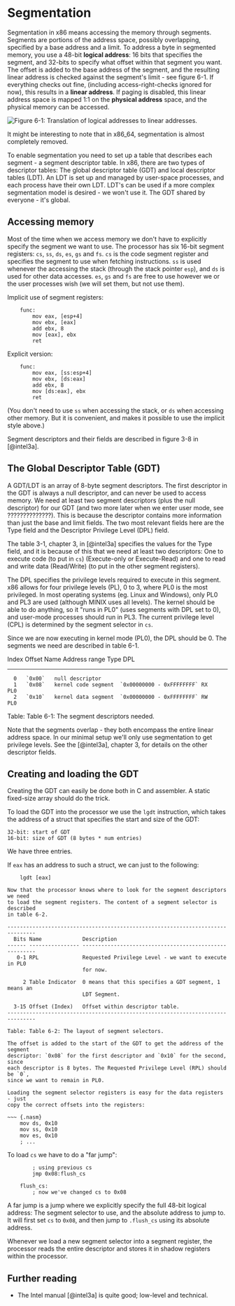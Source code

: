 # Segmentation

Segmentation in x86 means accessing the memory through segments. Segments are
portions of the address space, possibly overlapping, specified by a base
address and a limit. To address a byte in segmented memory, you use a 48-bit
**logical address**: 16 bits that specifies the segment, and 32-bits to specify
what offset within that segment you want. The offset is added to the base
address of the segment, and the resulting linear address is checked against the
segment's limit - see figure 6-1. If everything checks out fine, (including
access-right-checks ignored for now), this results in a **linear address**. If
paging is disabled, this linear address space is mapped 1:1 on the **physical
address** space, and the physical memory can be accessed.

![Figure 6-1: Translation of logical addresses to linear addresses.
](images/intel_3_5_logical_to_linear.png)

It might be interesting to note that in x86\_64, segmentation is almost
completely removed.

To enable segmentation you need to set up a table that describes each segment -
a segment descriptor table. In x86, there are two types of descriptor tables:
The global descriptor table (GDT) and local descriptor tables (LDT). An LDT is
set up and managed by user-space processes, and each process have their own LDT.
LDT's can be used if a more complex segmentation model is desired - we won't
use it. The GDT shared by everyone - it's global.

## Accessing memory

Most of the time when we access memory we don't have to explicitly specify the
segment we want to use. The processor has six 16-bit segment registers: `cs`,
`ss`, `ds`, `es`, `gs` and  `fs`. `cs` is the code segment register and
specifies the segment to use when fetching instructions. `ss` is used whenever
the accessing the stack (through the stack pointer `esp`), and `ds` is used for
other data accesses. `es`, `gs` and `fs` are free to use however we or the user
processes wish (we will set them, but not use them).

Implicit use of segment registers:

~~~ {.nasm}
    func:
        mov eax, [esp+4]
        mov ebx, [eax]
        add ebx, 8
        mov [eax], ebx
        ret
~~~

Explicit version:

~~~ {.nasm}
    func:
        mov eax, [ss:esp+4]
        mov ebx, [ds:eax]
        add ebx, 8
        mov [ds:eax], ebx
        ret
~~~

(You don't need to use `ss` when accessing the stack, or `ds` when accessing
other memory. But it is convenient, and makes it possible to use the implicit
style above.)

Segment descriptors and their fields are described in figure 3-8 in [@intel3a].

## The Global Descriptor Table (GDT)

A GDT/LDT is an array of 8-byte segment descriptors. The first descriptor in
the GDT is always a null descriptor, and can never be used to access memory. We
need at least two segment descriptors (plus the null descriptor) for our GDT
(and two more later when we enter user mode, see ??????????????). This is
because the descriptor contains more information than just the base and limit
fields. The two most relevant fields here are the Type field and the Descriptor
Privilege Level (DPL) field.

The table 3-1, chapter 3, in [@intel3a] specifies the values for the Type field,
and it is because of this that we need at least two descriptors: One to execute
code (to put in `cs`) (Execute-only or Execute-Read) and one to read and write
data (Read/Write) (to put in the other segment registers).

The DPL specifies the privilege levels required to execute in this segment. x86
allows for four privilege levels (PL), 0 to 3, where PL0 is the most
privileged. In most operating systems (eg. Linux and Windows), only PL0 and PL3
are used (although MINIX uses all levels). The kernel should be able to do
anything, so it "runs in PL0" (uses segments with DPL set to 0), and user-mode
processes should run in PL3. The current privilege level (CPL) is determined by
the segment selector in `cs`.

Since we are now executing in kernel mode (PL0), the DPL should be 0. The
segments we need are described in table 6-1.

  Index   Offset   Name                 Address range             Type   DPL
-------  -------   -------------------  ------------------------- -----  ----
      0   `0x00`   null descriptor
      1   `0x08`   kernel code segment  `0x00000000 - 0xFFFFFFFF` RX     PL0
      2   `0x10`   kernel data segment  `0x00000000 - 0xFFFFFFFF` RW     PL0

Table: Table 6-1: The segment descriptors needed.

Note that the segments overlap - they both encompass the entire linear address
space. In our minimal setup we'll only use segmentation to get privilege levels.
See the [@intel3a], chapter 3, for details on the other descriptor fields.

## Creating and loading the GDT

Creating the GDT can easily be done both in C and assembler. A static
fixed-size array should do the trick.

To load the GDT into the processor we use the `lgdt` instruction, which takes
the address of a struct that specifies the start and size of the GDT:

    32-bit: start of GDT
    16-bit: size of GDT (8 bytes * num entries)

We have three entries.

If `eax` has an address to such a struct, we can just to the following:

~~~ {.nasm}
    lgdt [eax]

Now that the processor knows where to look for the segment descriptors we need
to load the segment registers. The content of a segment selector is described
in table 6-2.

-------------------------------------------------------------------------------
  Bits Name             Description
------ ---------------- -------------------------------------------------------
   0-1 RPL              Requested Privilege Level - we want to execute in PL0
                        for now.

     2 Table Indicator  0 means that this specifies a GDT segment, 1 means an
                        LDT Segment.

  3-15 Offset (Index)   Offset within descriptor table.
-------------------------------------------------------------------------------

Table: Table 6-2: The layout of segment selectors.

The offset is added to the start of the GDT to get the address of the segment
descriptor: `0x08` for the first descriptor and `0x10` for the second, since
each descriptor is 8 bytes. The Requested Privilege Level (RPL) should be `0`,
since we want to remain in PL0.

Loading the segment selector registers is easy for the data registers - just
copy the correct offsets into the registers:

~~~ {.nasm}
    mov ds, 0x10
    mov ss, 0x10
    mov es, 0x10
    ; ...
~~~

To load `cs` we have to do a "far jump":

~~~ {.nasm}
        ; using previous cs
        jmp 0x08:flush_cs

    flush_cs:
        ; now we've changed cs to 0x08
~~~

A far jump is a jump where we explicitly specify the full 48-bit logical
address: The segment selector to use, and the absolute address to jump to. It
will first set `cs` to `0x08`, and then jump to `.flush_cs` using its absolute
address.

Whenever we load a new segment selector into a segment register, the processor
reads the entire descriptor and stores it in shadow registers within the
processor.

## Further reading

- The Intel manual [@intel3a] is quite good; low-level and technical.
